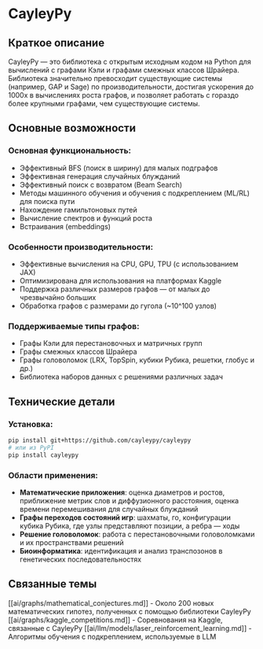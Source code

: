 # CayleyPy

## Краткое описание

CayleyPy — это библиотека с открытым исходным кодом на Python для вычислений с графами Кэли и графами смежных классов Шрайера. Библиотека значительно превосходит существующие системы (например, GAP и Sage) по производительности, достигая ускорения до 1000x в вычислениях роста графов, и позволяет работать с гораздо более крупными графами, чем существующие системы.

## Основные возможности

### Основная функциональность:
- Эффективный BFS (поиск в ширину) для малых подграфов
- Эффективная генерация случайных блужданий
- Эффективный поиск с возвратом (Beam Search)
- Методы машинного обучения и обучения с подкреплением (ML/RL) для поиска пути
- Нахождение гамильтоновых путей
- Вычисление спектров и функций роста
- Встраивания (embeddings)

### Особенности производительности:
- Эффективные вычисления на CPU, GPU, TPU (с использованием JAX)
- Оптимизирована для использования на платформах Kaggle
- Поддержка различных размеров графов — от малых до чрезвычайно больших
- Обработка графов с размерами до гугола (~10^100 узлов)

### Поддерживаемые типы графов:
- Графы Кэли для перестановочных и матричных групп
- Графы смежных классов Шрайера
- Графы головоломок (LRX, TopSpin, кубики Рубика, решетки, глобус и др.)
- Библиотека наборов данных с решениями различных задач

## Технические детали

### Установка:
```bash
pip install git+https://github.com/cayleypy/cayleypy
# или из PyPI
pip install cayleypy
```

### Области применения:
- **Математические приложения**: оценка диаметров и ростов, приближение метрик слов и диффузионного расстояния, оценка времени перемешивания для случайных блужданий
- **Графы переходов состояний игр**: шахматы, го, конфигурации кубика Рубика, где узлы представляют позиции, а ребра — ходы
- **Решение головоломок**: работа с перестановочными головоломками и их пространствами решений
- **Биоинформатика**: идентификация и анализ транспозонов в генетических последовательностях

## Связанные темы

[[ai/graphs/mathematical_conjectures.md]] - Около 200 новых математических гипотез, полученных с помощью библиотеки CayleyPy
[[ai/graphs/kaggle_competitions.md]] - Соревнования на Kaggle, связанные с CayleyPy
[[ai/llm/models/laser_reinforcement_learning.md]] - Алгоритмы обучения с подкреплением, используемые в LLM